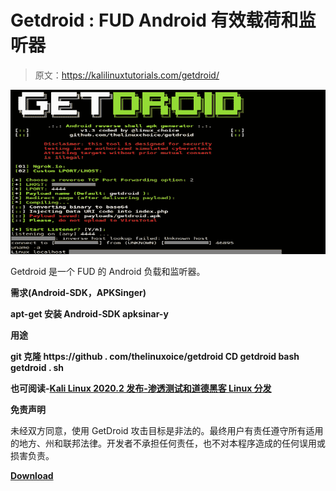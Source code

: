 # Getdroid : FUD Android 有效载荷和监听器

> 原文：<https://kalilinuxtutorials.com/getdroid/>

[![Getdroid : FUD Android Payload & Listener](img/c628e6358d07d61b04b3efc611fa53dd.png "Getdroid : FUD Android Payload & Listener")](https://1.bp.blogspot.com/-rVQmyFqyqDU/XsTIVtRELZI/AAAAAAAAGXg/-vSr8pEHLO0J2O1-hsq372sqXSoNNt6cQCLcBGAsYHQ/s1600/GetDroid%25281%2529.png)

Getdroid 是一个 FUD 的 Android 负载和监听器。

**需求(Android-SDK，APKSinger)**

**apt-get 安装 Android-SDK apksinar-y**

**用途**

**git 克隆 https://github . com/thelinuxoice/getdroid
CD getdroid
bash getdroid . sh**

**也可阅读-[Kali Linux 2020.2 发布-渗透测试和道德黑客 Linux 分发](https://kalilinuxtutorials.com/kali-linux-2020-2/)**

**免责声明**

未经双方同意，使用 GetDroid 攻击目标是非法的。最终用户有责任遵守所有适用的地方、州和联邦法律。开发者不承担任何责任，也不对本程序造成的任何误用或损害负责。

[**Download**](https://github.com/thelinuxchoice/getdroid)